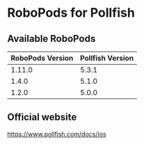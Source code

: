 # RoboPods for Pollfish

## Available RoboPods

| RoboPods Version  | Pollfish Version  |
|-------------------|-------------------|
| 1.11.0            | 5.3.1             |
| 1.4.0             | 5.1.0             |
| 1.2.0             | 5.0.0             |

## Official website
https://www.pollfish.com/docs/ios
